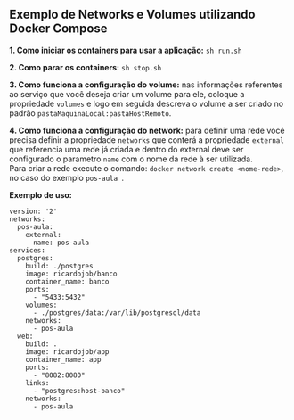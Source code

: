 ## Exemplo de Networks e Volumes utilizando Docker Compose

**1. Como iniciar os containers para usar a aplicação:** `sh run.sh`

**2. Como parar os containers:** `sh stop.sh`

**3. Como funciona a configuração do volume:** nas informações referentes ao serviço que você deseja 
criar um volume para ele, coloque a propriedade `volumes` e logo em seguida descreva o volume a ser criado
no padrão `pastaMaquinaLocal:pastaHostRemoto`.  

**4. Como funciona a configuração do network:** para definir uma rede você precisa definir a propriedade 
`networks` que conterá a propriedade `external` que referencia uma rede já criada e dentro do external deve ser configurado o parametro `name` com o nome da rede à ser utilizada.  
Para criar a rede execute o comando: `docker network create <nome-rede>`, no caso do exemplo `pos-aula `.

**Exemplo de uso:**

```
version: '2'
networks:
  pos-aula:
    external:
      name: pos-aula
services:
  postgres:
    build: ./postgres
    image: ricardojob/banco
    container_name: banco
    ports: 
      - "5433:5432"
    volumes:
      - ./postgres/data:/var/lib/postgresql/data
    networks: 
      - pos-aula
  web:
    build: .
    image: ricardojob/app
    container_name: app
    ports: 
      - "8082:8080" 
    links: 
      - "postgres:host-banco"
    networks: 
      - pos-aula 
```
